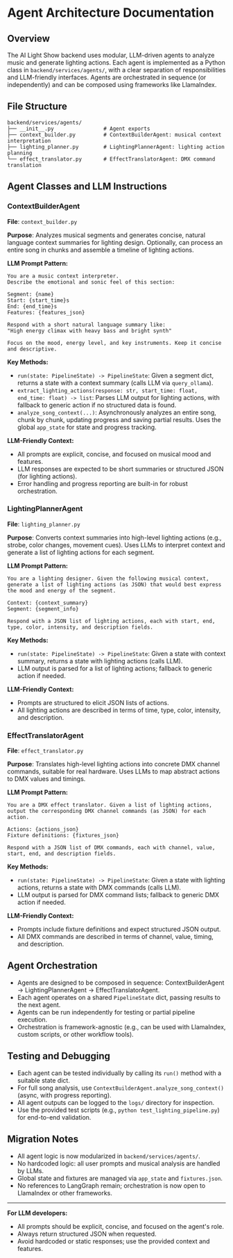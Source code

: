 
# Agent Architecture Documentation

## Overview

The AI Light Show backend uses modular, LLM-driven agents to analyze music and generate lighting actions. Each agent is implemented as a Python class in `backend/services/agents/`, with a clear separation of responsibilities and LLM-friendly interfaces. Agents are orchestrated in sequence (or independently) and can be composed using frameworks like LlamaIndex.

## File Structure

```
backend/services/agents/
├── __init__.py                # Agent exports
├── context_builder.py         # ContextBuilderAgent: musical context interpretation
├── lighting_planner.py        # LightingPlannerAgent: lighting action planning
└── effect_translator.py       # EffectTranslatorAgent: DMX command translation
```

## Agent Classes and LLM Instructions

### ContextBuilderAgent
**File**: `context_builder.py`

**Purpose**: Analyzes musical segments and generates concise, natural language context summaries for lighting design. Optionally, can process an entire song in chunks and assemble a timeline of lighting actions.

**LLM Prompt Pattern:**
```
You are a music context interpreter.
Describe the emotional and sonic feel of this section:

Segment: {name}
Start: {start_time}s
End: {end_time}s
Features: {features_json}

Respond with a short natural language summary like:
"High energy climax with heavy bass and bright synth"

Focus on the mood, energy level, and key instruments. Keep it concise and descriptive.
```

**Key Methods:**
- `run(state: PipelineState) -> PipelineState`: Given a segment dict, returns a state with a context summary (calls LLM via `query_ollama`).
- `extract_lighting_actions(response: str, start_time: float, end_time: float) -> list`: Parses LLM output for lighting actions, with fallback to generic action if no structured data is found.
- `analyze_song_context(...)`: Asynchronously analyzes an entire song, chunk by chunk, updating progress and saving partial results. Uses the global `app_state` for state and progress tracking.

**LLM-Friendly Context:**
- All prompts are explicit, concise, and focused on musical mood and features.
- LLM responses are expected to be short summaries or structured JSON (for lighting actions).
- Error handling and progress reporting are built-in for robust orchestration.

### LightingPlannerAgent
**File**: `lighting_planner.py`

**Purpose**: Converts context summaries into high-level lighting actions (e.g., strobe, color changes, movement cues). Uses LLMs to interpret context and generate a list of lighting actions for each segment.

**LLM Prompt Pattern:**
```
You are a lighting designer. Given the following musical context, generate a list of lighting actions (as JSON) that would best express the mood and energy of the segment.

Context: {context_summary}
Segment: {segment_info}

Respond with a JSON list of lighting actions, each with start, end, type, color, intensity, and description fields.
```

**Key Methods:**
- `run(state: PipelineState) -> PipelineState`: Given a state with context summary, returns a state with lighting actions (calls LLM).
- LLM output is parsed for a list of lighting actions; fallback to generic action if needed.

**LLM-Friendly Context:**
- Prompts are structured to elicit JSON lists of actions.
- All lighting actions are described in terms of time, type, color, intensity, and description.

### EffectTranslatorAgent
**File**: `effect_translator.py`

**Purpose**: Translates high-level lighting actions into concrete DMX channel commands, suitable for real hardware. Uses LLMs to map abstract actions to DMX values and timings.

**LLM Prompt Pattern:**
```
You are a DMX effect translator. Given a list of lighting actions, output the corresponding DMX channel commands (as JSON) for each action.

Actions: {actions_json}
Fixture definitions: {fixtures_json}

Respond with a JSON list of DMX commands, each with channel, value, start, end, and description fields.
```

**Key Methods:**
- `run(state: PipelineState) -> PipelineState`: Given a state with lighting actions, returns a state with DMX commands (calls LLM).
- LLM output is parsed for DMX command lists; fallback to generic DMX action if needed.

**LLM-Friendly Context:**
- Prompts include fixture definitions and expect structured JSON output.
- All DMX commands are described in terms of channel, value, timing, and description.

## Agent Orchestration

- Agents are designed to be composed in sequence: ContextBuilderAgent → LightingPlannerAgent → EffectTranslatorAgent.
- Each agent operates on a shared `PipelineState` dict, passing results to the next agent.
- Agents can be run independently for testing or partial pipeline execution.
- Orchestration is framework-agnostic (e.g., can be used with LlamaIndex, custom scripts, or other workflow tools).

## Testing and Debugging

- Each agent can be tested individually by calling its `run()` method with a suitable state dict.
- For full song analysis, use `ContextBuilderAgent.analyze_song_context()` (async, with progress reporting).
- All agent outputs can be logged to the `logs/` directory for inspection.
- Use the provided test scripts (e.g., `python test_lighting_pipeline.py`) for end-to-end validation.

## Migration Notes

- All agent logic is now modularized in `backend/services/agents/`.
- No hardcoded logic: all user prompts and musical analysis are handled by LLMs.
- Global state and fixtures are managed via `app_state` and `fixtures.json`.
- No references to LangGraph remain; orchestration is now open to LlamaIndex or other frameworks.

---
**For LLM developers:**
- All prompts should be explicit, concise, and focused on the agent's role.
- Always return structured JSON when requested.
- Avoid hardcoded or static responses; use the provided context and features.
